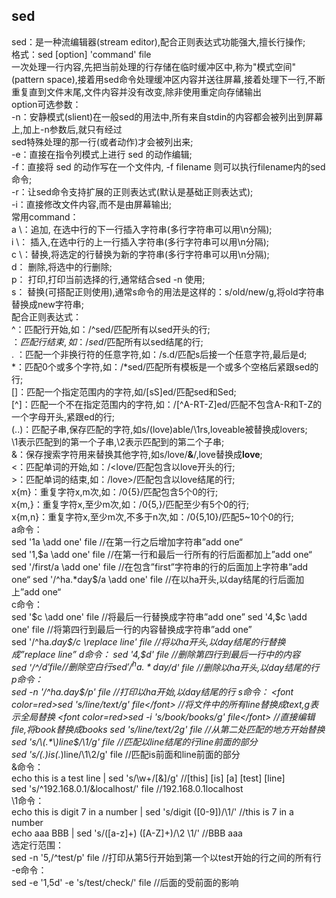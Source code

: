 ## sed
sed：是一种流编辑器(stream editor),配合正则表达式功能强大,擅长行操作;  
格式：sed [option] 'command' file  
一次处理一行内容,先把当前处理的行存储在临时缓冲区中,称为"模式空间"(pattern space),接着用sed命令处理缓冲区内容并送往屏幕,接着处理下一行,不断重复直到文件末尾,文件内容并没有改变,除非使用重定向存储输出  
option可选参数：  
-n：安静模式(slient)在一般sed的用法中,所有来自stdin的内容都会被列出到屏幕上,加上-n参数后,就只有经过  
       sed特殊处理的那一行(或者动作)才会被列出来;  
-e：直接在指令列模式上进行 sed 的动作编辑;  
-f：直接将 sed 的动作写在一个文件内, -f filename 则可以执行filename内的sed命令;  
-r：让sed命令支持扩展的正则表达式(默认是基础正则表达式);  
-i：直接修改文件内容,而不是由屏幕输出;  
常用command：  
a \：追加, 在选中行的下一行插入字符串(多行字符串可以用\n分隔);  
i \： 插入,在选中行的上一行插入字符串(多行字符串可以用\n分隔);  
c \：替换,将选定的行替换为新的字符串(多行字符串可以用\n分隔);  
d：  删除,将选中的行删除;  
p：  打印,打印当前选择的行,通常结合sed -n 使用;  
s：  替换(可搭配正则使用),通常s命令的用法是这样的：s/old/new/g,将old字符串替换成new字符串;  
配合正则表达式：  
^：匹配行开始,如：/^sed/匹配所有以sed开头的行;  
$：匹配行结束,如：/sed$/匹配所有以sed结尾的行;  
. ：匹配一个非换行符的任意字符,如：/s.d/匹配s后接一个任意字符,最后是d;  
*：匹配0个或多个字符,如：/*sed/匹配所有模板是一个或多个空格后紧跟sed的行;  
[]：匹配一个指定范围内的字符,如/[sS]ed/匹配sed和Sed;  
[^]：匹配一个不在指定范围内的字符,如：/[^A-RT-Z]ed/匹配不包含A-R和T-Z的一个字母开头,紧跟ed的行;  
\(..\)：匹配子串,保存匹配的字符,如s/\(love\)able/\1rs,loveable被替换成lovers;  
           \1表示匹配到的第一个子串,\2表示匹配到的第二个子串;  
&：保存搜索字符用来替换其他字符,如s/love/**&**/,love替换成**love**;  
\<：匹配单词的开始,如：/\<love/匹配包含以love开头的行;  
\>：匹配单词的结束,如：/love\>/匹配包含以love结尾的行;  
x\{m\}：重复字符x,m次,如：/0\{5\}/匹配包含5个0的行;  
x\{m,\}：重复字符x,至少m次,如：/0\{5,\}/匹配至少有5个0的行;  
x\{m,n\}：重复字符x,至少m次,不多于n次,如：/0\{5,10\}/匹配5~10个0的行;  
a命令：  
sed '1a \add one' file          //在第一行之后增加字符串”add one“  
sed '1,$a \add one' file          //在第一行和最后一行所有的行后面都加上”add one“  
sed '/first/a \add one' file          //在包含”first”字符串的行的后面加上字符串”add one“  
sed '/^ha.*day$/a \add one' file      //在以ha开头,以day结尾的行后面加上”add one“  
c命令：  
sed '$c \add one' file            //将最后一行替换成字符串”add one”  
sed '4,$c \add one' file          //将第四行到最后一行的内容替换成字符串”add one”  
sed '/^ha.*day$/c \replace line' file     //将以ha开头,以day结尾的行替换成”replace line”  
d命令：  
sed '4,$d' file             //删除第四行到最后一行中的内容  
sed '/^$/d' file              //删除空白行  
sed '/^ha.*day$/d' file         //删除以ha开头,以day结尾的行  
p命令：  
sed -n '/^ha.*day$/p' file          //打印以ha开始,以day结尾的行  
s命令：  
<font color=red>sed 's/line/text/g' file</font>         //将文件中的所有line替换成text,g表示全局替换    
<font color=red>sed -i 's/book/books/g' file</font>        //直接编辑file,将book替换成books  
sed 's/line/text/2g' file         //从第二处匹配的地方开始替换  
sed 's/\(.*\)line$/\1/g' file         //匹配以line结尾的行line前面的部分  
sed 's/\(.*\)is\(.*\)line/\1\2/g' file      //匹配is前面和line前面的部分  
&命令：  
echo this is a test line | sed 's/\w\+/[&]/g'   //[this] [is] [a] [test] [line]  
sed 's/^192.168.0.1/&localhost/' file     //192.168.0.1localhost  
\1命令：  
echo this is digit 7 in a number | sed 's/digit \([0-9]\)/\1/'      //this is 7 in a number  
echo aaa BBB | sed 's/\([a-z]\+\) \([A-Z]\+\)/\2 \1/'         //BBB aaa  
选定行范围：  
sed -n '5,/^test/p' file          //打印从第5行开始到第一个以test开始的行之间的所有行  
-e命令：  
sed -e '1,5d' -e 's/test/check/' file     //后面的受前面的影响  
